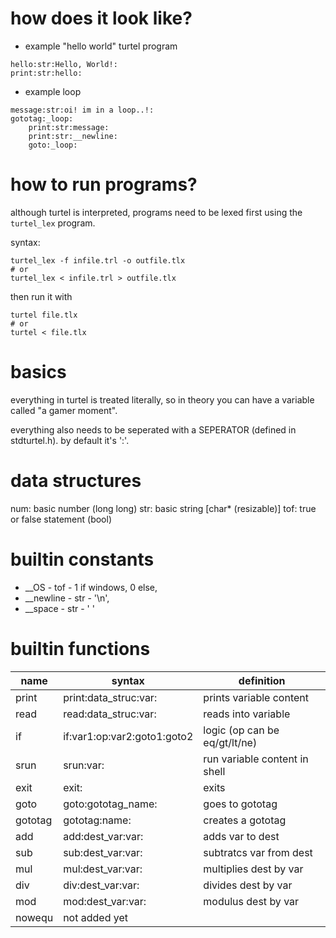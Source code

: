# how does it look like?

- example "hello world" turtel program
```
hello:str:Hello, World!:
print:str:hello:
```
- example loop
```
message:str:oi! im in a loop..!:
gototag:_loop:
	print:str:message:
	print:str:__newline:
	goto:_loop:
```

# how to run programs?

although turtel is interpreted, programs need to be lexed first using the `turtel_lex` program.

syntax:
```
turtel_lex -f infile.trl -o outfile.tlx
# or
turtel_lex < infile.trl > outfile.tlx
```

then run it with
```
turtel file.tlx
# or
turtel < file.tlx
```

# basics

everything in turtel is treated literally, so in theory you can have a variable called "a gamer moment".

everything also needs to be seperated with a SEPERATOR (defined in stdturtel.h). by default it's ':'.

# data structures

num: basic number (long long)
str: basic string [char\* (resizable)]
tof: true or false statement (bool)

# builtin constants

- \_\_OS - tof - 1 if windows, 0 else,
- \_\_newline - str - '\\n',
- \_\_space - str - ' '

# builtin functions

| name	| syntax			| definition			|
|-------|-------------------------------|-------------------------------|
| print	| print:data_struc:var:		| prints variable content	|
| read	| read:data_struc:var:		| reads into variable		|
| if	| if:var1:op:var2:goto1:goto2	| logic (op can be eq/gt/lt/ne)	|
| srun	| srun:var:			| run variable content in shell	|
| exit	| exit:				| exits				|
| goto	| goto:gototag_name:		| goes to gototag		|
|gototag| gototag:name:			| creates a gototag		|
| add	| add:dest_var:var:		| adds var to dest		|
| sub	| sub:dest_var:var:		| subtratcs var from dest	|
| mul	| mul:dest_var:var:		| multiplies dest by var	|
| div	| div:dest_var:var:		| divides dest by var		|
| mod	| mod:dest_var:var:		| modulus dest by var		|
| nowequ| not added yet			|				|
